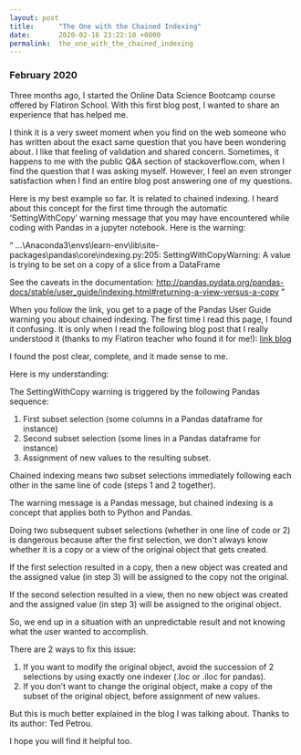 ```yaml
---
layout: post
title:      "The One with the Chained Indexing"
date:       2020-02-16 23:22:10 +0000
permalink:  the_one_with_the_chained_indexing
---
```



### February 2020 


Three months ago, I started the Online Data Science Bootcamp course offered by Flatiron School. With this first blog post, I wanted to share an experience that has helped me.

I think it is a very sweet moment when you find on the web someone who has written about the exact same question that you have been wondering about. I like that feeling of validation and shared concern. Sometimes, it happens to me with the public Q&A section of stackoverflow.com, when I find the question that I was asking myself. However, I feel an even stronger satisfaction when I find an entire blog post answering one of my questions. 

Here is my best example so far. It is related to chained indexing. I heard about this concept for the first time through the automatic ‘SettingWithCopy’ warning message that you may have encountered while coding with Pandas in a jupyter notebook. Here is the warning:

“
…\Anaconda3\envs\learn-env\lib\site-packages\pandas\core\indexing.py:205: SettingWithCopyWarning: 
A value is trying to be set on a copy of a slice from a DataFrame

See the caveats in the documentation: http://pandas.pydata.org/pandas-docs/stable/user_guide/indexing.html#returning-a-view-versus-a-copy
”

When you follow the link, you get to a page of the Pandas User Guide warning you about chained indexing.
The first time I read this page, I found it confusing. 
It is only when I read the following blog post that I really understood it (thanks to my Flatiron teacher who found it for me!):
[link blog](https://medium.com/dunder-data/selecting-subsets-of-data-in-pandas-part-4-c4216f84d388)

I found the post clear, complete, and it made sense to me. 

Here is my understanding:

The SettingWithCopy warning is triggered by the following Pandas sequence:
1. First subset selection (some columns in a Pandas dataframe for instance)
2. Second subset selection (some lines in a Pandas dataframe for instance)
3. Assignment of new values to the resulting subset.

Chained indexing means two subset selections immediately following each other in the same line of code (steps 1 and 2 together). 

The warning message is a Pandas message, but chained indexing is a concept that applies both to Python and Pandas.

Doing two subsequent subset selections (whether in one line of code or 2) is dangerous because after the first selection, we don't always know whether it is a copy or a view of the original object that gets created. 

If the first selection resulted in a copy, then a new object was created and the assigned value (in step 3) will be assigned to the copy not the original.

If the second selection resulted in a view, then no new object was created and the assigned value (in step 3) will be assigned to the original object.

So, we end up in a situation with an unpredictable result and not knowing what the user wanted to accomplish.

There are 2 ways to fix this issue:
1. If you want to modify the original object, avoid the succession of 2 selections by using exactly one indexer (.loc or .iloc for pandas). 
2. If you don’t want to change the original object, make a copy of the subset of the original object, before assignment of new values.

But this is much better explained in the blog I was talking about. Thanks to its author: Ted Petrou. 

I hope you will find it helpful too.




